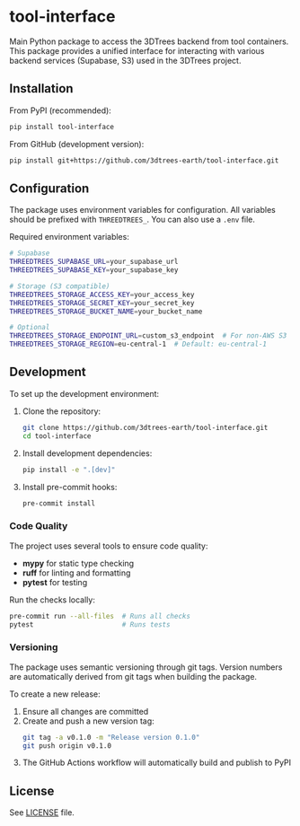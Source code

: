 # tool-interface

Main Python package to access the 3DTrees backend from tool containers. This package provides a unified interface for interacting with various backend services (Supabase, S3) used in the 3DTrees project.

## Installation

From PyPI (recommended):
```bash
pip install tool-interface
```

From GitHub (development version):
```bash
pip install git+https://github.com/3dtrees-earth/tool-interface.git
```

## Configuration

The package uses environment variables for configuration. All variables should be prefixed with `THREEDTREES_`. You can also use a `.env` file.

Required environment variables:
```bash
# Supabase
THREEDTREES_SUPABASE_URL=your_supabase_url
THREEDTREES_SUPABASE_KEY=your_supabase_key

# Storage (S3 compatible)
THREEDTREES_STORAGE_ACCESS_KEY=your_access_key
THREEDTREES_STORAGE_SECRET_KEY=your_secret_key
THREEDTREES_STORAGE_BUCKET_NAME=your_bucket_name

# Optional
THREEDTREES_STORAGE_ENDPOINT_URL=custom_s3_endpoint  # For non-AWS S3
THREEDTREES_STORAGE_REGION=eu-central-1  # Default: eu-central-1
```

## Development

To set up the development environment:

1. Clone the repository:
   ```bash
   git clone https://github.com/3dtrees-earth/tool-interface.git
   cd tool-interface
   ```

2. Install development dependencies:
   ```bash
   pip install -e ".[dev]"
   ```

3. Install pre-commit hooks:
   ```bash
   pre-commit install
   ```

### Code Quality

The project uses several tools to ensure code quality:

- **mypy** for static type checking
- **ruff** for linting and formatting
- **pytest** for testing

Run the checks locally:
```bash
pre-commit run --all-files  # Runs all checks
pytest                      # Runs tests
```

### Versioning

The package uses semantic versioning through git tags. Version numbers are automatically derived from git tags when building the package.

To create a new release:
1. Ensure all changes are committed
2. Create and push a new version tag:
   ```bash
   git tag -a v0.1.0 -m "Release version 0.1.0"
   git push origin v0.1.0
   ```
3. The GitHub Actions workflow will automatically build and publish to PyPI

## License

See [LICENSE](LICENSE) file.
